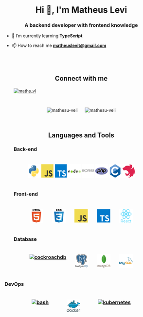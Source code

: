 <h1 align="center">Hi 👋, I'm Matheus Levi</h1>
<h3 align="center">A backend developer with frontend knowledge</h3>

- 🌱 I’m currently learning **TypeScript**

- 📫 How to reach me **matheuslevit@gmail.com**

<br>

<h2 align="center" style="margin-top: 50px">Connect with me</h2>
<p align="left" style="margin-left: 30px">
<a href="https://instagram.com/maths_vl" target="blank"><img align="center" src="https://raw.githubusercontent.com/rahuldkjain/github-profile-readme-generator/master/src/images/icons/Social/instagram.svg" alt="maths_vl" height="35" width="35" /></a>
</p>

<br>

<p align="center">
    <img height="165em" align="center" src="https://github-readme-stats.vercel.app/api/top-langs?username=mathesu-veli&show_icons=true&count_private=true&layout=compact&theme=radical&locale=pt-br" alt="mathesu-veli" /> 
    &nbsp;&nbsp;&nbsp;&nbsp; 
    <img height="165em" align="center" src="https://github-readme-streak-stats.herokuapp.com/?user=mathesu-veli&theme=radical&count_private=true" alt="mathesu-veli" />
</p>

<br>

<h2 align="center">Languages and Tools</h2>

<h3 style="margin-left: 30px">Back-end</h3>
<h3 style="display: flex; justify-content: center">
    <p style="display: flex; justify-content: space-around; width: 70%">
        <a href="https://www.python.org" target="_blank" rel="noreferrer"> <img src="https://raw.githubusercontent.com/devicons/devicon/master/icons/python/python-original.svg" alt="python" width="45" height="45"/> </a>
        &nbsp;
        <a href="https://developer.mozilla.org/en-US/docs/Web/JavaScript" target="_blank" rel="noreferrer"> <img src="https://raw.githubusercontent.com/devicons/devicon/master/icons/javascript/javascript-original.svg" alt="javascript" width="45" height="45"/> </a>
        &nbsp;
        <a href="https://www.typescriptlang.org/" target="_blank" rel="noreferrer"> <img src="https://raw.githubusercontent.com/devicons/devicon/master/icons/typescript/typescript-original.svg" alt="typescript" width="45" height="45"/> </a>
        &nbsp;
        <a href="https://nodejs.org" target="_blank" rel="noreferrer"> <img src="https://raw.githubusercontent.com/devicons/devicon/master/icons/nodejs/nodejs-original-wordmark.svg" alt="nodejs" width="45" height="45"/> </a>
        &nbsp;
        <a href="https://expressjs.com" target="_blank" rel="noreferrer"> <img src="https://raw.githubusercontent.com/devicons/devicon/master/icons/express/express-original-wordmark.svg" alt="express" width="45" height="45"/> </a>
        &nbsp;
        <a href="https://www.php.net" target="_blank" rel="noreferrer"> <img src="https://raw.githubusercontent.com/devicons/devicon/master/icons/php/php-original.svg" alt="php" width="45" height="45"/> </a>
        &nbsp;
        <a href="https://www.cprogramming.com/" target="_blank" rel="noreferrer"> <img src="https://raw.githubusercontent.com/devicons/devicon/master/icons/c/c-original.svg" alt="c" width="45" height="45"/> </a>
        &nbsp;
        <a href="https://nestjs.com/" target="_blank" rel="noreferrer"> <img src="https://raw.githubusercontent.com/devicons/devicon/master/icons/nestjs/nestjs-plain.svg" alt="nestjs" width="45" height="45"/> </a>
    </p>
</h3>

<h3 style="margin-left: 30px">Front-end</h3>
<h3 style="display: flex; justify-content: center">
    <p style="display: flex; justify-content: space-around; width: 70%">
        <a href="https://www.w3.org/html/" target="_blank" rel="noreferrer"> <img src="https://raw.githubusercontent.com/devicons/devicon/master/icons/html5/html5-original-wordmark.svg" alt="html5" width="45" height="45"/> </a> 
        &nbsp;
        <a href="https://www.w3schools.com/css/" target="_blank" rel="noreferrer"> <img src="https://raw.githubusercontent.com/devicons/devicon/master/icons/css3/css3-original-wordmark.svg" alt="css3" width="45" height="45"/> </a>
        &nbsp;
        <a href="https://developer.mozilla.org/en-US/docs/Web/JavaScript" target="_blank" rel="noreferrer"> <img src="https://raw.githubusercontent.com/devicons/devicon/master/icons/javascript/javascript-original.svg" alt="javascript" width="45" height="45"/> </a>
        &nbsp;
        <a href="https://www.typescriptlang.org/" target="_blank" rel="noreferrer"> <img src="https://raw.githubusercontent.com/devicons/devicon/master/icons/typescript/typescript-original.svg" alt="typescript" width="45" height="45"/> </a>
        &nbsp;
         <a href="https://reactjs.org/" target="_blank" rel="noreferrer"> <img src="https://raw.githubusercontent.com/devicons/devicon/master/icons/react/react-original-wordmark.svg" alt="react" width="45" height="45"/> </a>
    </p>
</h3>

<h3 style="margin-left: 30px">Database</h3>
<h3 style="display: flex; justify-content: center">
    <p style="display: flex; justify-content: space-around; width: 70%">
        <a href="https://www.cockroachlabs.com/product/cockroachdb/" target="_blank" rel="noreferrer"> <img src="https://cdn.worldvectorlogo.com/logos/cockroachdb.svg" alt="cockroachdb" width="45" height="45"/> </a>
        &nbsp;
         <a href="https://www.postgresql.org" target="_blank" rel="noreferrer"> <img src="https://raw.githubusercontent.com/devicons/devicon/master/icons/postgresql/postgresql-original-wordmark.svg" alt="postgresql" width="45" height="45"/> </a>
         &nbsp;
          <a href="https://www.mongodb.com/" target="_blank" rel="noreferrer"> <img src="https://raw.githubusercontent.com/devicons/devicon/master/icons/mongodb/mongodb-original-wordmark.svg" alt="mongodb" width="45" height="45"/> </a> 
          &nbsp;
          <a href="https://www.mysql.com/" target="_blank" rel="noreferrer"> <img src="https://raw.githubusercontent.com/devicons/devicon/master/icons/mysql/mysql-original-wordmark.svg" alt="mysql" width="45" height="45"/> </a>
    </p>
</h3>
<h3>DevOps</h3>
<h3 style="display: flex; justify-content: center">
    <p style="display: flex; justify-content: space-around; width: 70%">
        <a href="https://www.gnu.org/software/bash/" target="_blank" rel="noreferrer"> <img src="https://www.vectorlogo.zone/logos/gnu_bash/gnu_bash-icon.svg" alt="bash" width="45" height="45"/> </a>
        &nbsp;
        <a href="https://www.docker.com/" target="_blank" rel="noreferrer"> <img src="https://raw.githubusercontent.com/devicons/devicon/master/icons/docker/docker-original-wordmark.svg" alt="docker" width="45" height="45"/> </a>
        &nbsp;
        <a href="https://kubernetes.io" target="_blank" rel="noreferrer"> <img src="https://www.vectorlogo.zone/logos/kubernetes/kubernetes-icon.svg" alt="kubernetes" width="45" height="45"/> </a>
    </p>
</h3>
